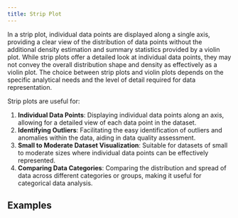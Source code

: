 ```yaml
---
title: Strip Plot
---
```


In a strip plot, individual data points are displayed along a single axis, providing a clear view of the distribution of data points without the additional density estimation and summary statistics provided by a violin plot. While strip plots offer a detailed look at individual data points, they may not convey the overall distribution shape and density as effectively as a violin plot. The choice between strip plots and violin plots depends on the specific analytical needs and the level of detail required for data representation.

Strip plots are useful for:

1. **Individual Data Points**: Displaying individual data points along an axis, allowing for a detailed view of each data point in the dataset.
2. **Identifying Outliers**: Facilitating the easy identification of outliers and anomalies within the data, aiding in data quality assessment.
3. **Small to Moderate Dataset Visualization**: Suitable for datasets of small to moderate sizes where individual data points can be effectively represented.
4. **Comparing Data Categories**: Comparing the distribution and spread of data across different categories or groups, making it useful for categorical data analysis.

## Examples
